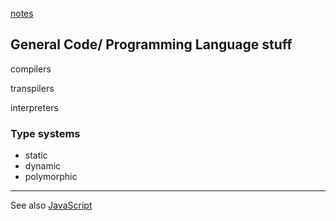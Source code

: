 [notes](notes.md)

## General Code/ Programming Language stuff

compilers

transpilers

interpreters

### Type systems
- static
- dynamic
- polymorphic

---

See also [JavaScript](javascript/notes.md)
